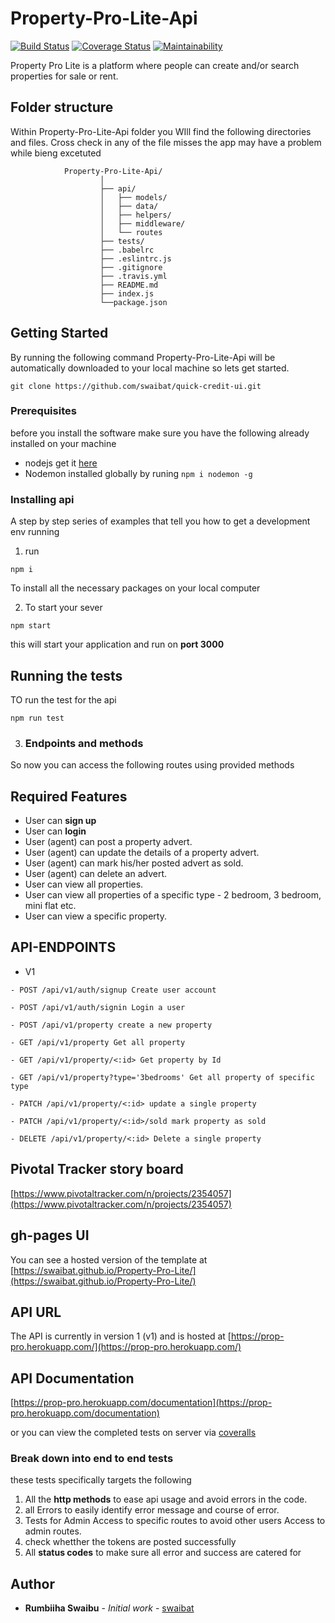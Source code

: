 # Property-Pro-Lite-Api
[![Build Status](https://travis-ci.org/swaibat/Property-Pro-Lite-Api.svg?branch=develop)](https://travis-ci.org/swaibat/Property-Pro-Lite-Api)
[![Coverage Status](https://coveralls.io/repos/github/swaibat/Property-Pro-Lite-Api/badge.svg?branch=develop)](https://coveralls.io/github/swaibat/Property-Pro-Lite-Api?branch=develop)
[![Maintainability](https://api.codeclimate.com/v1/badges/446b99e027bef069bb71/maintainability)](https://codeclimate.com/github/swaibat/Property-Pro-Lite-Api/maintainability)

Property Pro Lite is a platform where people can create and/or search properties for sale or rent.

## Folder structure
Within Property-Pro-Lite-Api folder you WIll find the following directories and files. Cross check in any of the file misses the app may have a problem while bieng excetuted

```
            Property-Pro-Lite-Api/
                    │
                    ├── api/
                    │   ├── models/
                    │   ├── data/
                    │   ├── helpers/
                    │   ├── middleware/
                    │   └── routes
                    ├── tests/
                    ├── .babelrc
                    ├── .eslintrc.js
                    ├── .gitignore
                    ├── .travis.yml
                    ├── README.md
                    ├── index.js
                    └──package.json
```
## Getting Started
By running the following command Property-Pro-Lite-Api will be automatically downloaded to your local machine so lets get started.

```
git clone https://github.com/swaibat/quick-credit-ui.git
```

### Prerequisites

before you install the software make sure you have the following already installed on your machine

- nodejs get it [here](https://nodejs.org)
- Nodemon installed globally by runing `npm i nodemon -g`


### Installing api

A step by step series of examples that tell you how to get a development env running
1. run
```
npm i 
```
To install all the necessary packages on your local computer

2. To start your sever
```
npm start
```
this will start your application and run on **port 3000**

## Running the tests

TO run the test for the api 
```
npm run test 
```
3. ### Endpoints and methods

So now you can access the following routes using provided methods
## Required Features

- User can  **sign up**
- User can **login**
- User (agent) can post a property advert.
- User (agent) can update the details of a property advert.
- User (agent) can mark his/her posted advert as sold.
- User (agent) can delete an advert.
- User can view all properties.
- User can view all properties of a specific type - 2 bedroom, 3 bedroom, mini flat etc.
- User can view a specific property.


## API-ENDPOINTS

- V1

`- POST /api/v1/auth/signup Create user account`

`- POST /api/v1/auth/signin Login a user`

`- POST /api/v1/property create a new property`

`- GET /api/v1/property Get all property`

`- GET /api/v1/property/<:id> Get property by Id`

`- GET /api/v1/property?type='3bedrooms' Get all property of specific type`

`- PATCH /api/v1/property/<:id> update a single property`

`- PATCH /api/v1/property/<:id>/sold mark property as sold`

`- DELETE /api/v1/property/<:id> Delete a single property`


## Pivotal Tracker story board

[https://www.pivotaltracker.com/n/projects/2354057](https://www.pivotaltracker.com/n/projects/2354057)

## gh-pages UI

You can see a hosted version of the template at [https://swaibat.github.io/Property-Pro-Lite/](https://swaibat.github.io/Property-Pro-Lite/)

## API URL

The API is currently in version 1 (v1) and is hosted at
[https://prop-pro.herokuapp.com/](https://prop-pro.herokuapp.com/)

## API Documentation

[https://prop-pro.herokuapp.com/documentation](https://prop-pro.herokuapp.com/documentation)



or you can view the completed tests on server via [coveralls](https://coveralls.io/github/swaibat/Property-Pro-Lite-Api-v1?branch=develop)

### Break down into end to end tests

these tests specifically targets the following
1. All the **http methods** to ease api usage and avoid errors in the code.
2. all Errors to easily identify error message and course of error.
3. Tests for Admin Access to specific routes to avoid other users Access to admin routes.
4. check whetther the tokens are posted successfully
5. All **status codes** to make sure all error and success are catered for

## Author

* **Rumbiiha Swaibu** - *Initial work* - [swaibat](https://github.com/swaibat)